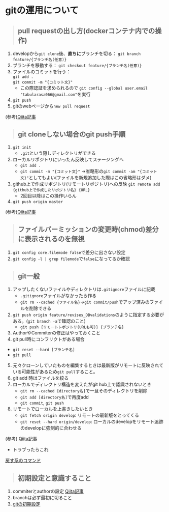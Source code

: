 # gitの運用について

>## pull requestの出し方(dockerコンテナ内での操作)
1. developから`git clone`後、**直ちに**ブランチを切る：
   `git branch feature/{ブランチ名(任意)}`
2. ブランチを移動する：
   `git checkout feature/{ブランチ名(任意)}`
3. ファイルのコミットを行う：<br>
   `git add .`<br>
   `git commit -m "{コミット文}"`
   - この際認証を求められるので
     `git config --global user.email "tabularasa066@gmail.com"`を実行
4. `git push`
5. gitのwebページから`new pull request`

(参考)[Qiita記事](https://qiita.com/takamii228/items/80c0996a0b5fa39337bd)

>## git cloneしない場合のgit push手順
1. `git init`
   - `.git`という隠しディレクトリができる
2. ローカルリポジトリにいったん反映してステージングへ
   - `git add .`
   - `git commit -m "{コミット文}"`
   ->省略形の`git commit -am "{コミット文}"`としてもよい(ファイルを新規追加した際はこの省略形はダメ)
3. github上で作成リポジトリ(リモートリポジトリ)への反映
   `git remote add {github上で作成したリポジトリ名} {URL}`
   - 2回目以降はこの操作いらん
4. `git push origin master`

(参考)[Qiita記事](https://qiita.com/yukibe/items/9ef9d54f2e7d53cfb51c)

>## ファイルパーミッションの変更時(chmod)差分に表示されるのを無視
1. `git config core.filemode false`で差分に出さない設定
2. `git config -l | grep filemode`で`false`になってるか確認

>## git一般
1. アップしたくないファイルやディレクトリは`.gitignore`ファイルに記載
   - `.gitignore`ファイルがなかったら作る
   - `git rm --cached {ファイル名}`->`git commit/push`でアップ済みのファイルを削除できる
2. `git push origin feature/revises_DBvalidations`のように指定する必要がある。(`git branch -a`で確認のこと)
   - `git push {リモートレポジトリ(URLも可)} {ブランチ名}`
3. AuthorやCommiterの修正はやっておくこと
4. git pull時にコンフリクトがある場合
  - `git reset --hard [ブランチ名]`
  - `git pull`
5. 元々クローンしていたものを編集するときは最新版がリモートに反映されている可能性があるため`git pull`すること。
6. git add 時はファイルを絞る
7. ローカルでディレクトリ構造を変えたがgit hub上で認識されないとき
   - `git rm --cached [directory名]`で一旦そのディレクトリを削除
   - `git add [directory名]`で再度add
   - `git commit`, `git push`
8. リモートでローカルを上書きしたいとき
   - `git fetch origin develop`: リモートの最新版をとってくる
   - `git reset --hard origin/develop`: ローカルのdevelopをリモート追跡のdevelopに強制的に合わせる

(参考)
[Qiita記事](https://qiita.com/leon-joel/items/a1ebe76f21c76e862b9b)
- トラブったらこれ

[戻す系のコマンド](https://qiita.com/rch1223/items/9377446c3d010d91399b)

>## 初期設定と意識すること
1. commiterとauthorの設定
   [Qiita記事](https://qiita.com/sea_mountain/items/d70216a5bc16a88ed932)
2. branchは必ず最初に切ること
3. [gitの初期設定](https://qiita.com/wnoguchi/items/f7358a227dfe2640cce3)